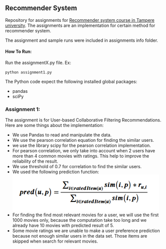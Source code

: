 ## Recommender System 
Repository for assignments for [Recommender system course in Tampere university](https://www.tuni.fi/en/students-guide/curriculum/course-units/uta-ykoodi-53272?year=2023).
The assignments are an implementation for certain method for recommender system. 

The assignment and sample runs were included in assignments info folder.

#### How To Run:
Run the assignmentX.py file. Ex:

    python assignment1.py

The Python code expect the following installed global packages:
- pandas
- sciPy

### Assignment 1:
The assignment is for User-based Collaborative Filtering Recommendations.
Here are some things about the implementation:
- We use Pandas to read and manipulate the data.
- We use the pearson correlation equation for finding the similar users. 
- we use the library scipy for the pearson correlation implementation.
- For pearson correlation, we only take into account when 2 users have more than 4 common movies with ratings. This help to improve the reliability of the result.
- We use threshold of 0.7 for correlation to find the similar users.
- We used the following prediction function:
![predictionFunction](markdownResources/predictionFunction.png)
- For finding the find most relevant movies for a user, we will use the first 1000 movies only, because the computation take too long and we already have 10 movies with predicted result of 5.
- Some movie ratings we are unable to make a user preference prediction because not enough similar users in the data set. Those items are skipped when search for relevant movies.